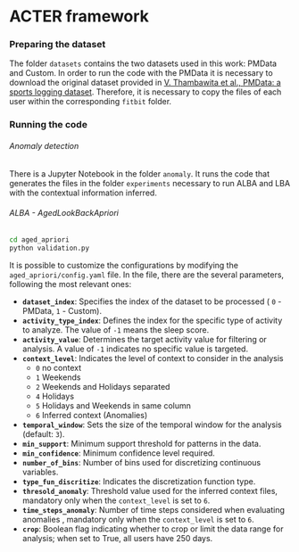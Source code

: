 # ACTER framework

### Preparing the dataset

The folder `datasets` contains the two datasets used in this work: PMData and Custom.
In order to run the code with the PMData it is necessary to download the original dataset provided in [V. Thambawita et al., PMData: a sports logging dataset](https://dl.acm.org/doi/10.1145/3339825.3394926). Therefore, it is necessary to copy the files of each user within the corresponding `fitbit` folder.

### Running the code

###### Anomaly detection

There is a Jupyter Notebook in the folder `anomaly`. It runs the code that generates the files in the folder `experiments` necessary to run ALBA and LBA with the contextual information inferred.

###### ALBA - AgedLookBackApriori

```bash
cd aged_apriori
python validation.py
```

It is possible to customize the configurations by modifying the `aged_apriori/config.yaml` file.
In the file, there are the several parameters, following the most relevant ones:

- **`dataset_index`**: Specifies the index of the dataset to be processed ( `0` - PMData,   `1` - Custom).
- **`activity_type_index`**: Defines the index for the specific type of activity to analyze. The value of `-1` means the sleep score.
- **`activity_value`**: Determines the target activity value for filtering or analysis. A value of `-1` indicates no specific value is targeted.
- **`context_level`**: Indicates the level of context to consider in the analysis
  - `0` no context
  - `1` Weekends
  - `2` Weekends and Holidays separated 
  - `4` Holidays 
  - `5` Holidays and Weekends in same column
  - `6` Inferred context (Anomalies)
- **`temporal_window`**: Sets the size of the temporal window for the analysis (default: `3`).
- **`min_support`**: Minimum support threshold for patterns in the data.
- **`min_confidence`**: Minimum confidence level required.
- **`number_of_bins`**: Number of bins used for discretizing continuous variables.
- **`type_fun_discritize`**: Indicates the discretization function type.
- **`thresold_anomaly`**: Threshold value used for the inferred context files, mandatory only when the `context_level` is set to `6`.
- **`time_steps_anomaly`**: Number of time steps considered when evaluating anomalies , mandatory only when the `context_level` is set to `6`.
- **`crop`**: Boolean flag indicating whether to crop or limit the data range for analysis; when set to True, all users have 250 days.